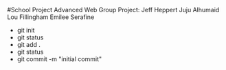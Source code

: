 #School Project
Advanced Web Group Project:
Jeff Heppert
Juju Alhumaid
Lou Fillingham
Emilee Serafine

* git init
* git status
* git add .
* git status
* git commit -m "initial commit"
